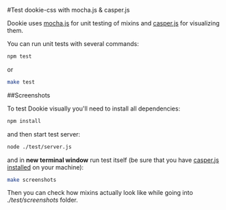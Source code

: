 #Test dookie-css with mocha.js & casper.js

Dookie uses [mocha.js](http://visionmedia.github.io/mocha) for unit testing of mixins and [casper.js](https://github.com/n1k0/casperjs/) for visualizing them.

You can run unit tests with several commands:

```bash
npm test
```

or

```bash
make test
```

##Screenshots

To test Dookie visually you'll need to install all dependencies:

```bash
npm install
```

and then start test server:

```bash
node ./test/server.js
```

and in **new terminal window** run test itself (be sure that you have [casper.js installed](http://casperjs.org/installation.html) on your machine):

```bash
make screenshots
```

Then you can check how mixins actually look like while going into *./test/screenshots* folder.